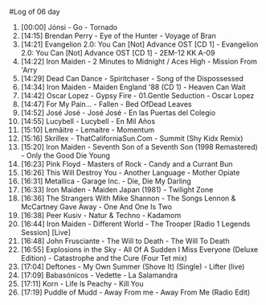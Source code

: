 #Log of 06 day

1. [00:00] Jónsi - Go - Tornado
1. [14:15] Brendan Perry - Eye of the Hunter - Voyage of Bran
1. [14:21] Evangelion 2.0: You Can [Not] Advance OST [CD 1] - Evangelion 2.0: You Can [Not] Advance OST [CD 1] - 2EM-12 KK A-09
1. [14:22] Iron Maiden - 2 Minutes to Midnight / Aces High - Mission From 'Arry
1. [14:29] Dead Can Dance - Spiritchaser - Song of the Dispossessed
1. [14:34] Iron Maiden - Maiden England '88 (CD 1) - Heaven Can Wait
1. [14:42] Oscar Lopez - Gypsy Fire - 01.Gentle Seduction - Oscar Lopez
1. [14:47] For My Pain... - Fallen - Bed OfDead Leaves
1. [14:52] José José - José José - En las Puertas del Colegio
1. [14:55] Lucybell - Lucybell - En Mil Años
1. [15:10] Lemâitre - Lemaitre - Momentum
1. [15:16] Skrillex - ThatCaliforniaSun.Com - Summit (Shy Kidx Remix)
1. [15:20] Iron Maiden - Seventh Son of a Seventh Son (1998 Remastered) - Only the Good Die Young
1. [16:23] Pink Floyd - Masters of Rock - Candy and a Currant Bun
1. [16:26] This Will Destroy You - Another Language - Mother Opiate
1. [16:31] Metallica - Garage Inc. - Die, Die My Darling
1. [16:33] Iron Maiden - Maiden Japan (1981) - Twilight Zone
1. [16:36] The Strangers With Mike Shannon - The Songs Lennon & McCartney Gave Away - One And One Is Two
1. [16:38] Peer Kusiv - Natur & Techno - Kadamom
1. [16:44] Iron Maiden - Different World - The Trooper [Radio 1 Legends Session] [Live]
1. [16:48] John Frusciante - The Will to Death - The Will To Death
1. [16:55] Explosions in the Sky - All Of A Sudden I Miss Everyone (Deluxe Edition) - Catastrophe and the Cure (Four Tet mix)
1. [17:04] Deftones - My Own Summer (Shove It) (Single) - Lifter (live)
1. [17:09] Babasónicos - Vedette - La Salamandra
1. [17:11] Korn - Life Is Peachy - Kill You
1. [17:19] Puddle of Mudd - Away From me - Away From Me (Radio Edit)
